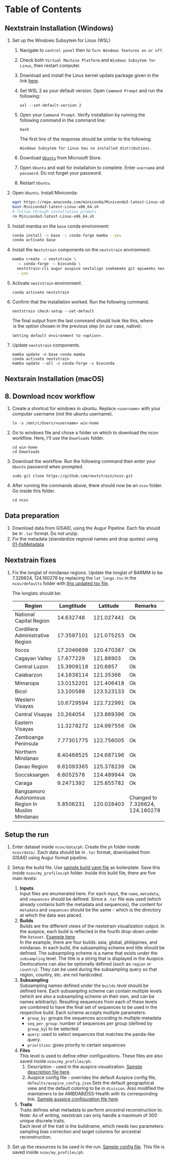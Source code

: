 # Table of Contents

## Nextstrain Installation (Windows)

1. Set up the Windows Subsytem for Linux (WSL)

   1. Navigate to `control panel` then to `Turn Windows features on or off`.
   2. Check both `Virtual Machine Platform` and `Windows Subsytem for Linux`, then restart computer.
   3. Download and install the Linux kernel update package given in the link [here](https://docs.microsoft.com/en-us/windows/wsl/install-manual#step-4---download-the-linux-kernel-update-package).
   4. Set WSL 2 as your default version. Open `Command Prompt` and run the following:

      ```
      wsl --set-default-version 2
      ```

   5. Open your `Command Prompt`. Verify installation by running the following command in the command line:
      ```
      bash
      ```
      The first line of the response should be similar to the following:
      ```
      Windows Subsytem for Linux has no installed distributions.
      ```
   6. Download [`Ubuntu`](https://apps.microsoft.com/store/detail/ubuntu/9PDXGNCFSCZV) from Microsoft Store.
   7. Open `Ubuntu` and wait for installation to complete. Enter `username` and `password`. Do not forget your password.
   8. Restart `Ubuntu`.

2. Open `Ubuntu`. Install Miniconda:

   ```bash
   wget https://repo.anaconda.com/miniconda/Miniconda3-latest-Linux-x86_64.sh
   bash Miniconda3-latest-Linux-x86_64.sh
   # follow through installation prompts
   rm Miniconda3-latest-Linux-x86_64.sh
   ```

3. Install mamba on the `base` conda environment:

   ```bash
   conda install -n base -c conda-forge mamba --yes
   conda activate base
   ```

4. Install the `Nextstrain` components on the `nextstrain` environment.

   ```bash
   mamba create -n nextstrain \
     -c conda-forge -c bioconda \
     nextstrain-cli augur auspice nextalign snakemake git epiweeks nextclade nextalign pangolin pangolearn \
     --yes
   ```

5. Activate `nextstrain` environment.

   ```
   conda activate nextstrain
   ```

6. Confirm that the installation worked. Run the following command.

   ```
   nextstrain check-setup --set-default
   ```

   The final output from the last command should look like this, where <option> is the option chosen in the previous step (in our case, native):

   ```
   Setting default environment to <option>.
   ```

7. Update `nextstrain` components.

   ```
   mamba update -n base conda mamba
   conda activate nextstrain
   mamba update --all -c conda-forge -c bioconda
   ```

## Nextsrain Installation (macOS)

## 8. Download ncov workflow

1. Create a shortcut for windows in ubuntu. Replace `<username>` with your computer username (not the ubuntu username).

   ```
   ln -s /mnt/c/Users/<username> win-home
   ```

2. Go to windows file and chose a folder on which to download the ncov workflow. Here, I'll use the `Downloads` folder.
   ```
   cd win-home
   cd Downloads
   ```
3. Download the workflow. Run the following command then enter your `Ubunto` password when prompted.

   ```
   sudo git clone https://github.com/nextstrain/ncov.git
   ```

4. After running the commands above, there should now be an `ncov` folder. Go inside this folder.

   ```
   cd ncov
   ```

## Data preparation

1. Download data from GISAID, using the Augur Pipeline. Each file should be in `.tar` format. Do not unzip.
2. Fix the metadata (standardize regional names and drop quotes) using [01-fixMetadata](../../01-fixMetadata/README.md)

## Nextstrain fixes

1. Fix the longlat of mindanao regions. Update the longlat of BARMM to be 7.326624, 124.160278 by replacing the `lat_longs.tsv` in the `ncov/defaults` folder with [this updated tsv file](lat_longs.tsv).

   The longlats should be:

   | Region                                          | Longtitude | Latitude   | Remarks                         |
   | ----------------------------------------------- | ---------- | ---------- | ------------------------------- |
   | National Capital Region                         | 14.632748  | 121.027441 | Ok                              |
   | Cordillera Administrative Region                | 17.3597101 | 121.075253 | Ok                              |
   | Ilocos                                          | 17.2046698 | 120.470387 | Ok                              |
   | Cagayan Valley                                  | 17.677229  | 121.88903  | Ok                              |
   | Central Luzon                                   | 15.3909118 | 120.6857   | Ok                              |
   | Calabarzon                                      | 14.1638114 | 121.35366  | Ok                              |
   | Mimaropa                                        | 13.0152201 | 121.406418 | Ok                              |
   | Bicol                                           | 13.100588  | 123.523133 | Ok                              |
   | Western Visayas                                 | 10.6729594 | 122.722991 | Ok                              |
   | Central Visayas                                 | 10.264054  | 123.869396 | Ok                              |
   | Eastern Visayas                                 | 11.3278272 | 124.997556 | Ok                              |
   | Zamboanga Peninsula                             | 7.77301775 | 122.756005 | Ok                              |
   | Northern Mindanao                               | 8.40488525 | 124.687196 | Ok                              |
   | Davao Region                                    | 6.61093365 | 125.378239 | Ok                              |
   | Soccsksargen                                    | 6.6052578  | 124.489944 | Ok                              |
   | Caraga                                          | 9.2471392  | 125.855782 | Ok                              |
   | Bangsamoro Autonomous Region In Muslim Mindanao | 5.8506231  | 120.028403 | Changed to 7.326624, 124.160278 |

## Setup the run

1. Enter dataset inside `ncov/data/ph`. Create the `ph` folder inside `ncov/data/`. Each data should be in `.tar` format, downloaded from GISAID using Augur format pipeline.

2. Setup the build file. Use [sample build yaml file](builds.yaml) as boilerplate. Save this inside `ncov/my_profiles/ph` folder. Inside this build file, there are five main levels:

   1. **Inputs**  
      Input files are enumerated here. For each input, the `name`, `metadata`, and `sequences` should be defined. Since a `.tar` file was used (which already contains both the metadata and sequences), the content for `metadata` and `sequences` should be the same - which is the directory at which the data was placed.
   2. **Builds**  
      Builds are the different views of the nextstrain visualization output. In the auspice, each build is reflected in the fourth drop-down under the `Dataset`. [Example here](https://nextstrain.org/community/ijborda/dssphylo/mindanao?p=grid).  
      In the example, there are four builds: asia, global, philippines, and mindanao. In each build, the subsampling scheme and title should be defined. The subsampling scheme is a name that exists under the `subsampling` level. The title is a string that is displayed in the Auspice. Geolocations can also be optionally defined (such as `region` or `country`). They can be used during the subsampling query so that region, country, etc. are not hardcoded.
   3. **Subsampling**  
      Subsampling names defined under the `builds` level should be defined here. Each subsampling scheme can contain multiple levels (which are also a subsampling scheme on their own, and can be names arbitrarily). Resulting sequences from each of these levels are combined to have the final set of sequences to be used in the respective build. Each scheme accepts multiple parameters:
      - `group_by`: groups the sequences according to multiple metadata
      - `seq_per_group`: number of sequences per group (defined by `group_by`) to be selected
      - `query`: used to select sequences that matches the panda-like query.
      - `priorities`: gives priority to certain sequences
   4. **Files**  
      This level is used to define other configurations. These files are also saved inside `ncov/my_profiles/ph`.
      1. Description - used in the auspice visualization. [Sample description file here](my_description.md).
      2. Auspice config file - overrides the default Auspice config file, `defaults/auspice_config.json`.Sets the default geographical view and the default coloring to be in `division`. Also modified the maintainers to be AMBDABiDSS-Health with its corresponding link. [Sample auspice configuration file here](auspice-config-custom-data.json).
   5. **Traits**  
      Traits defines what metadata to perform ancestral reconstruction to.  
      Note: As of writing, nextstrain can only handle a maximum of 300 unique discrete traits.  
      Each level of the trait is the buildname, which needs two parameters: sampling bias correction and target columns for ancestral reconstruction.

3. Set up the resources to be used in the run. [Sample config file](config.yaml). This file is saved inside `ncov/my_profiles/ph`.
